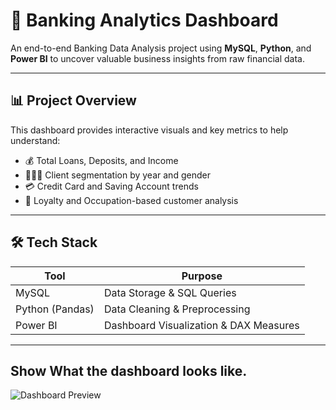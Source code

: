 # 🏦 Banking Analytics Dashboard

An end-to-end Banking Data Analysis project using **MySQL**, **Python**, and **Power BI** to uncover valuable business insights from raw financial data.

---

## 📊 Project Overview

This dashboard provides interactive visuals and key metrics to help understand:

- 💰 Total Loans, Deposits, and Income
- 🧑‍🤝‍🧑 Client segmentation by year and gender
- 💳 Credit Card and Saving Account trends
- 🧠 Loyalty and Occupation-based customer analysis

---

## 🛠️ Tech Stack

| Tool         | Purpose                                |
|--------------|-----------------------------------------|
| MySQL        | Data Storage & SQL Queries              |
| Python (Pandas) | Data Cleaning & Preprocessing        |
| Power BI     | Dashboard Visualization & DAX Measures |

---

## Show What the dashboard looks like.
![Dashboard Preview]()
